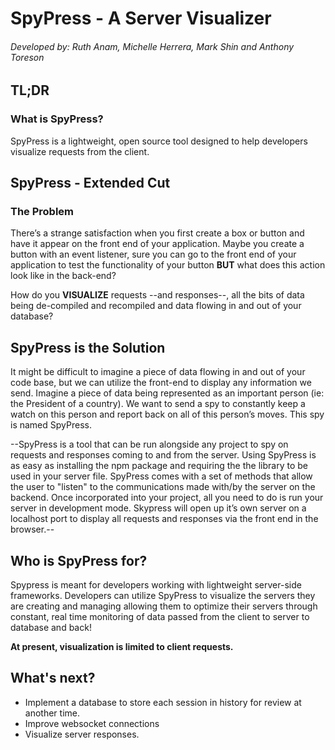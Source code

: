 # SpyPress - A Server Visualizer
###### Developed by: Ruth Anam, Michelle Herrera, Mark Shin and Anthony Toreson

## TL;DR 
### What is SpyPress?
SpyPress is a lightweight, open source tool designed to help developers visualize requests from the client.

## SpyPress - Extended Cut
### The Problem
There’s a strange satisfaction when you first create a box or button and have it appear on the front end of your application. Maybe you create a button with an event listener, sure you can go to the front end of your application to test the functionality of your button <strong>BUT</strong> what does this action look like in the back-end? 

How do you <strong>VISUALIZE</strong> requests --and responses--, all the bits of data being de-compiled and recompiled and data flowing in and out of your database?

## SpyPress is the Solution
It might be difficult to imagine a piece of data flowing in and out of your code base, but we can utilize the front-end to display any information we send. Imagine a piece of data being represented as an important person (ie: the President of a country). We want to send a spy to constantly keep a watch on this person and report back on all of this person’s moves. This spy is named SpyPress.

--SpyPress is a tool that can be run alongside any project to spy on requests and responses coming to and from the server. Using SpyPress is as easy as installing the npm package and requiring the the library to be used in your server file. SpyPress comes with a set of methods that allow the user to "listen" to the communications made with/by the server on the backend. Once incorporated into your project, all you need to do is run your server in development mode. Skypress will open up it’s own server on a localhost port to display all requests and responses via the front end in the browser.--

## Who is SpyPress for?
Spypress is meant for developers working with lightweight server-side frameworks. Developers can utilize SpyPress to visualize the servers they are creating and managing allowing them to optimize their servers through constant, real time monitoring of data passed from the client to server to database and back! 

<strong> At present, visualization is limited to client requests.</strong>

## What's next?
- Implement a database to store each session in history for review at another time.
- Improve websocket connections 
- Visualize server responses.
